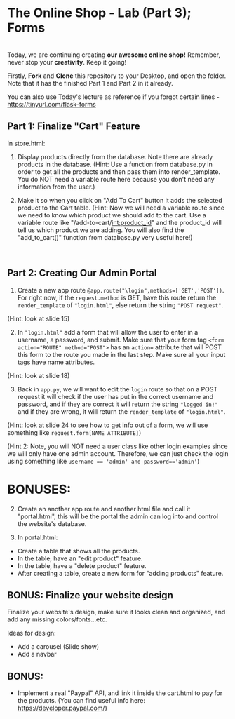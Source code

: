 # The Online Shop - Lab (Part 3); Forms 
<br/>
Today, we are continuing creating <b>our awesome online shop!</b>
Remember, never stop your <b>creativity</b>. Keep it going!
<br/>

Firstly, <b>Fork</b> and <b>Clone</b> this repository to your Desktop, and open the folder. Note that it has the finished Part 1 and Part 2 in it already.
<br/>

You can also use Today's lecture as reference if you forgot certain lines - https://tinyurl.com/flask-forms



## Part 1: Finalize "Cart" Feature
In store.html: 
1. Display products directly from the database. Note there are already products in the database.
(Hint: Use a function from database.py in order to get all the products and then pass them into render_template. You do NOT need a variable route here because you don't need any information from the user.)

2. Make it so when you click on "Add To Cart" button it adds the selected product to the Cart table. 
(Hint: Now we will need a variable route since we need to know which product we should add to the cart. Use a variable route like "/add-to-cart/<int:product_id>" and the product_id will tell us which product we are adding. You will also find the "add_to_cart()" function from database.py very useful here!)
</br>

## Part 2: Creating Our Admin Portal
1. Create a new app route `@app.route("\login",methods=['GET','POST'])`. For right now, if the `request.method` is GET, have this route return the `render_template` of `"login.html"`, else return the string `"POST request"`.

(Hint: look at slide 15)

2. In `"login.html"` add a form that will allow the user to enter in a username, a password, and submit.  Make sure that your form tag `<form action="ROUTE" method="POST">` has an `action=` attribute that will POST this form to the route you made in the last step. Make sure all your input tags have name attributes. 

(Hint: look at slide 18)

3. Back in `app.py`, we will want to edit the `login` route so that on a POST request it will check if the user has put in the correct username and password, and if they are correct it will return the string `"logged in!"` and if they are wrong, it will return the `render_template` of `"login.html"`. 

(Hint: look at slide 24 to see how to get info out of a form, we will use something like `request.form[NAME ATTRIBUTE]`)  

(Hint 2: Note, you will NOT need a user class like other login examples since we will only have one admin account. Therefore, we can just check the login using something like `username == 'admin' and password=='admin'`)

# BONUSES:
2. Create an another app route and another html file and call it "portal.html", this will be the portal the admin can log into and control the website's database.

3. In portal.html:
- Create a table that shows all the products.
- In the table, have an "edit product" feature.
- In the table, have a "delete product" feature.
- After creating a table, create a new form for "adding products" feature.

## BONUS: Finalize your website design

Finalize your website's design, make sure it looks clean and organized, and add any missing colors/fonts...etc.

Ideas for design:
- Add a carousel (Slide show)
- Add a navbar

## BONUS:
- Implement a real "Paypal" API, and link it inside the cart.html to pay for the products. (You can find useful info here: https://developer.paypal.com/)
 
